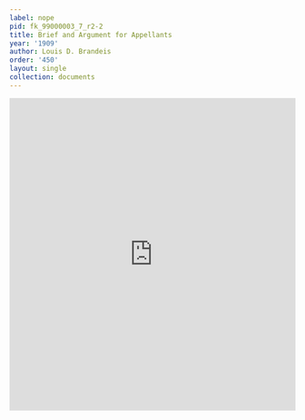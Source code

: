 ```yaml
---
label: nope
pid: fk_99000003_7_r2-2
title: Brief and Argument for Appellants
year: '1909'
author: Louis D. Brandeis
order: '450'
layout: single
collection: documents
---
```

<iframe src="https://northwestern.app.box.com/embed/s/kz32t1wn8d8mgl0dk2lkgs4xy276kyfi?sortColumn=date&view=list" width="100%" height="550" frameborder="0" allowfullscreen webkitallowfullscreen msallowfullscreen></iframe>
